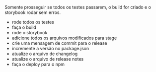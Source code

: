 Somente prosseguir se todos os testes passarem, o build for criado e o storybook rodar sem erros.

- rode todos os testes
- faça o build
- rode o storybook
- adicione todos os arquivos modificados para stage
- crie uma mensagem de commit para o release
- incremente a versão no package.json
- atualize o arquivo de changelog
- atualize o arquivo de release notes
- faça o deploy para o npm
